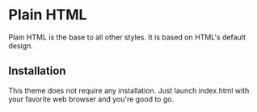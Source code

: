 # Plain HTML
Plain HTML is the base to all other styles. It is based on HTML's default design.

## Installation
This theme does not require any installation. Just launch index.html with your favorite web browser and you're good to go.